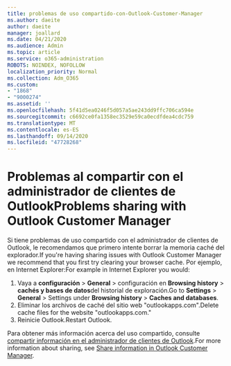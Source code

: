 ```yaml
---
title: problemas de uso compartido-con-Outlook-Customer-Manager
ms.author: daeite
author: daeite
manager: joallard
ms.date: 04/21/2020
ms.audience: Admin
ms.topic: article
ms.service: o365-administration
ROBOTS: NOINDEX, NOFOLLOW
localization_priority: Normal
ms.collection: Adm_O365
ms.custom:
- "1868"
- "9000274"
ms.assetid: ''
ms.openlocfilehash: 5f41d5ea0246f5d057a5ae243dd9ffc706ca594e
ms.sourcegitcommit: c6692ce0fa1358ec3529e59ca0ecdfdea4cdc759
ms.translationtype: MT
ms.contentlocale: es-ES
ms.lasthandoff: 09/14/2020
ms.locfileid: "47728268"
---
```

# <a name="problems-sharing-with-outlook-customer-manager"></a><span data-ttu-id="c130b-102">Problemas al compartir con el administrador de clientes de Outlook</span><span class="sxs-lookup"><span data-stu-id="c130b-102">Problems sharing with Outlook Customer Manager</span></span>

<span data-ttu-id="c130b-103">Si tiene problemas de uso compartido con el administrador de clientes de Outlook, le recomendamos que primero intente borrar la memoria caché del explorador.</span><span class="sxs-lookup"><span data-stu-id="c130b-103">If you're having sharing issues with Outlook Customer Manager we recommend that you first try clearing your browser cache.</span></span> <span data-ttu-id="c130b-104">Por ejemplo, en Internet Explorer:</span><span class="sxs-lookup"><span data-stu-id="c130b-104">For example in Internet Explorer you would:</span></span>

1. <span data-ttu-id="c130b-105">Vaya a **configuración**  >  **General** > configuración en **Browsing history**  >  **cachés y bases de datos**del historial de exploración.</span><span class="sxs-lookup"><span data-stu-id="c130b-105">Go to **Settings** > **General** > Settings under **Browsing history** > **Caches and databases**.</span></span>
2. <span data-ttu-id="c130b-106">Eliminar los archivos de caché del sitio web "outlookapps.com".</span><span class="sxs-lookup"><span data-stu-id="c130b-106">Delete cache files for the website "outlookapps.com."</span></span>
3. <span data-ttu-id="c130b-107">Reinicie Outlook.</span><span class="sxs-lookup"><span data-stu-id="c130b-107">Restart Outlook.</span></span>

<span data-ttu-id="c130b-108">Para obtener más información acerca del uso compartido, consulte [compartir información en el administrador de clientes de Outlook](https://support.office.com/article/4f26cc69-67da-4cd5-b344-02d1a4799310%20).</span><span class="sxs-lookup"><span data-stu-id="c130b-108">For more information about sharing, see [Share information in Outlook Customer Manager](https://support.office.com/article/4f26cc69-67da-4cd5-b344-02d1a4799310%20).</span></span>